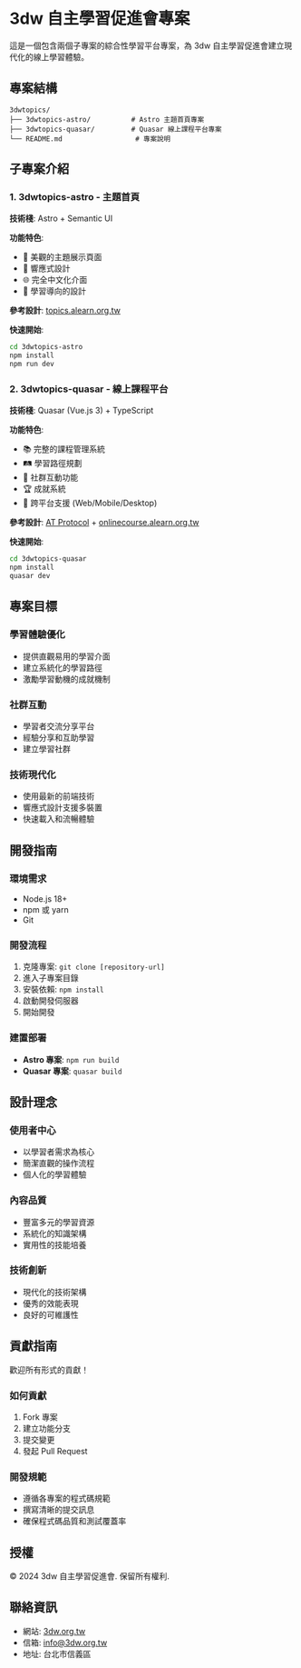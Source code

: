 # 3dw 自主學習促進會專案

這是一個包含兩個子專案的綜合性學習平台專案，為 3dw 自主學習促進會建立現代化的線上學習體驗。

## 專案結構

```
3dwtopics/
├── 3dwtopics-astro/          # Astro 主題首頁專案
├── 3dwtopics-quasar/         # Quasar 線上課程平台專案
└── README.md                  # 專案說明
```

## 子專案介紹

### 1. 3dwtopics-astro - 主題首頁

**技術棧**: Astro + Semantic UI

**功能特色**:
- 🎨 美觀的主題展示頁面
- 📱 響應式設計
- 🌐 完全中文化介面
- 🎯 學習導向的設計

**參考設計**: [topics.alearn.org.tw](https://topics.alearn.org.tw/)

**快速開始**:
```bash
cd 3dwtopics-astro
npm install
npm run dev
```

### 2. 3dwtopics-quasar - 線上課程平台

**技術棧**: Quasar (Vue.js 3) + TypeScript

**功能特色**:
- 📚 完整的課程管理系統
- 🛤️ 學習路徑規劃
- 👥 社群互動功能
- 🏆 成就系統
- 📱 跨平台支援 (Web/Mobile/Desktop)

**參考設計**: [AT Protocol](https://atproto.com/) + [onlinecourse.alearn.org.tw](https://onlinecourse.alearn.org.tw/#/)

**快速開始**:
```bash
cd 3dwtopics-quasar
npm install
quasar dev
```

## 專案目標

### 學習體驗優化
- 提供直觀易用的學習介面
- 建立系統化的學習路徑
- 激勵學習動機的成就機制

### 社群互動
- 學習者交流分享平台
- 經驗分享和互助學習
- 建立學習社群

### 技術現代化
- 使用最新的前端技術
- 響應式設計支援多裝置
- 快速載入和流暢體驗

## 開發指南

### 環境需求
- Node.js 18+
- npm 或 yarn
- Git

### 開發流程
1. 克隆專案: `git clone [repository-url]`
2. 進入子專案目錄
3. 安裝依賴: `npm install`
4. 啟動開發伺服器
5. 開始開發

### 建置部署
- **Astro 專案**: `npm run build`
- **Quasar 專案**: `quasar build`

## 設計理念

### 使用者中心
- 以學習者需求為核心
- 簡潔直觀的操作流程
- 個人化的學習體驗

### 內容品質
- 豐富多元的學習資源
- 系統化的知識架構
- 實用性的技能培養

### 技術創新
- 現代化的技術架構
- 優秀的效能表現
- 良好的可維護性

## 貢獻指南

歡迎所有形式的貢獻！

### 如何貢獻
1. Fork 專案
2. 建立功能分支
3. 提交變更
4. 發起 Pull Request

### 開發規範
- 遵循各專案的程式碼規範
- 撰寫清晰的提交訊息
- 確保程式碼品質和測試覆蓋率

## 授權

© 2024 3dw 自主學習促進會. 保留所有權利.

## 聯絡資訊

- 網站: [3dw.org.tw](https://3dw.org.tw)
- 信箱: info@3dw.org.tw
- 地址: 台北市信義區
